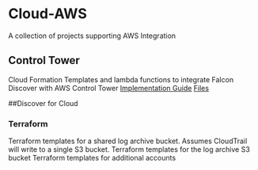 # Cloud-AWS
A collection of projects supporting AWS Integration

## Control Tower
Cloud Formation Templates and lambda functions to integrate Falcon Discover with AWS Control Tower
[Implementation Guide](https://github.com/CrowdStrike/Cloud-AWS/blob/master/Control-Tower/documentation/implementation-guide.md)
[Files](https://github.com/CrowdStrike/Cloud-AWS/blob/master/Control-Tower/documentation/implementation-guide.md)


##Discover for Cloud
### Terraform
Terraform templates for a shared log archive bucket.   Assumes CloudTrail will write to a single S3 bucket. 
Terraform templates for the log archive S3 bucket 
Terraform templates for additional accounts

